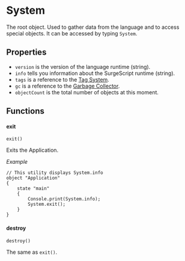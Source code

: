 System
======

The root object. Used to gather data from the language and to access special objects. It can be accessed by typing `System`.

Properties
----------

* `version` is the version of the language runtime (string).
* `info` tells you information about the SurgeScript runtime (string).
* `tags` is a reference to the [Tag System](tag_system.md).
* `gc` is a reference to the [Garbage Collector](garbage_collector.md).
* `objectCount` is the total number of objects at this moment.

Functions
---------

#### exit

`exit()`

Exits the Application.

*Example*

```
// This utility displays System.info
object "Application"
{
    state "main"
    {
        Console.print(System.info);
        System.exit();
    }
}
```

#### destroy

`destroy()`

The same as `exit()`.